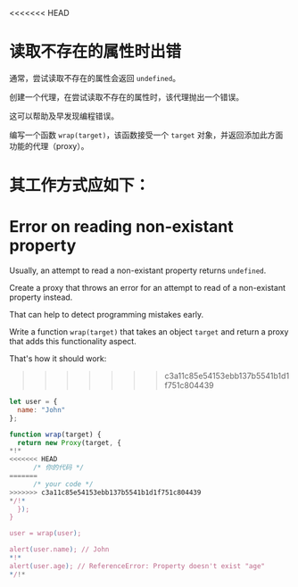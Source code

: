 <<<<<<< HEAD
# 读取不存在的属性时出错

通常，尝试读取不存在的属性会返回 `undefined`。

创建一个代理，在尝试读取不存在的属性时，该代理抛出一个错误。

这可以帮助及早发现编程错误。

编写一个函数 `wrap(target)`，该函数接受一个 `target` 对象，并返回添加此方面功能的代理（proxy）。

其工作方式应如下：
=======
# Error on reading non-existant property

Usually, an attempt to read a non-existant property returns `undefined`.

Create a proxy that throws an error for an attempt to read of a non-existant property instead.

That can help to detect programming mistakes early.

Write a function `wrap(target)` that takes an object `target` and return a proxy that adds this functionality aspect.

That's how it should work:
>>>>>>> c3a11c85e54153ebb137b5541b1d1f751c804439

```js
let user = {
  name: "John"
};

function wrap(target) {
  return new Proxy(target, {
*!*
<<<<<<< HEAD
      /* 你的代码 */
=======
      /* your code */
>>>>>>> c3a11c85e54153ebb137b5541b1d1f751c804439
*/!*
  });
}

user = wrap(user);

alert(user.name); // John
*!*
alert(user.age); // ReferenceError: Property doesn't exist "age"
*/!*
```
